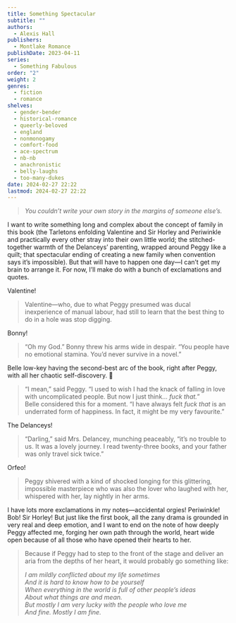 ```yaml
---
title: Something Spectacular
subtitle: ""
authors:
  - Alexis Hall
publishers:
  - Montlake Romance
publishDate: 2023-04-11
series:
  - Something Fabulous
order: "2"
weight: 2
genres:
  - fiction
  - romance
shelves:
  - gender-bender
  - historical-romance
  - queerly-beloved
  - england
  - nonmonogamy
  - comfort-food
  - ace-spectrum
  - nb-nb
  - anachronistic
  - belly-laughs
  - too-many-dukes
date: 2024-02-27 22:22
lastmod: 2024-02-27 22:22
---
```

> _You couldn’t write your own story in the margins of someone else’s._

I want to write something long and complex about the concept of family in this book (the Tarletons enfolding Valentine and Sir Horley and Periwinkle and practically every other stray into their own little world; the stitched-together warmth of the Delanceys’ parenting, wrapped around Peggy like a quilt; that spectacular ending of creating a new family when convention says it’s impossible). But that will have to happen one day—I can’t get my brain to arrange it. For now, I’ll make do with a bunch of exclamations and quotes.

Valentine!

> Valentine—who, due to what Peggy presumed was ducal inexperience of manual labour, had still to learn that the best thing to do in a hole was stop digging.

Bonny!

> “Oh my God.” Bonny threw his arms wide in despair. “You people have no emotional stamina. You’d never survive in a novel.”

Belle low-key having the second-best arc of the book, right after Peggy, with all her chaotic self-discovery. 🥹

> “I mean,” said Peggy. “I used to wish I had the knack of falling in love with uncomplicated people. But now I just think… _fuck that._”  
> Belle considered this for a moment. “I have always felt _fuck that_ is an underrated form of happiness. In fact, it might be my very favourite.”
 
The Delanceys! 

> “Darling,” said Mrs. Delancey, munching peaceably, “it’s no trouble to us. It was a lovely journey. I read twenty-three books, and your father was only travel sick twice.”

Orfeo!

> Peggy shivered with a kind of shocked longing for this glittering, impossible masterpiece who was also the lover who laughed with her, whispered with her, lay nightly in her arms.

I have lots more exclamations in my notes—accidental orgies! Periwinkle! Bob! Sir Horley! But just like the first book, all the zany drama is grounded in very real and deep emotion, and I want to end on the note of how deeply Peggy affected me, forging her own path through the world, heart wide open because of all those who have opened their hearts to her. 

> Because if Peggy had to step to the front of the stage and deliver an aria from the depths of her heart, it would probably go something like:  
> 
> _I am mildly conflicted about my life sometimes_  
> _And it is hard to know how to be yourself_  
> _When everything in the world is full of other people’s ideas_  
> _About what things are and mean._  
> _But mostly I am very lucky with the people who love me_  
> _And fine. Mostly I am fine._